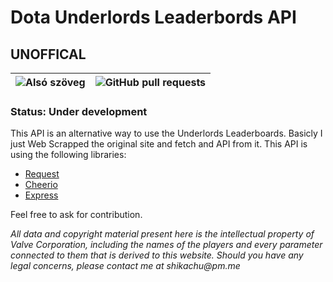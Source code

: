 # Dota Underlords Leaderbords API
## UNOFFICAL

| ![Alsó szöveg](https://david-dm.org/Shikachuu/UnderlordsLeaderboardsAPI.svg) | ![GitHub pull requests](https://img.shields.io/github/issues-pr/Shikachuu/UnderlordsLeaderboardsAPI.svg) |
|---|---|

### Status: Under development
This API is an alternative way to use the Underlords Leaderboards. Basicly I just Web Scrapped the original site and fetch and API from it.
This API is using the following libraries:
- [Request](https://github.com/request/request)
- [Cheerio](https://github.com/cheeriojs/cheerio)
- [Express](https://github.com/expressjs/express/)

Feel free to ask for contribution.

_All data and copyright material present here is the intellectual property of Valve Corporation, including the names of the players and every parameter connected to them that is derived to this website. Should you have any legal concerns, please contact me at shikachu@pm.me_
